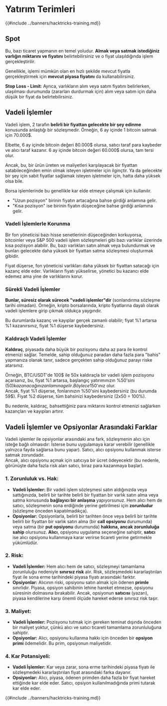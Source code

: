 # Yatırım Terimleri

{{#include ../banners/hacktricks-training.md}}

## Spot

Bu, bazı ticaret yapmanın en temel yoludur. **Almak veya satmak istediğiniz varlığın miktarını ve fiyatını** belirtebilirsiniz ve o fiyat ulaşıldığında işlem gerçekleştirilir.

Genellikle, işlemi mümkün olan en hızlı şekilde mevcut fiyatla gerçekleştirmek için **mevcut piyasa fiyatını** da kullanabilirsiniz.

**Stop Loss - Limit**: Ayrıca, varlıkların alım veya satım fiyatını belirlerken, ulaşılması durumunda (zararları durdurmak için) alım veya satım için daha düşük bir fiyat da belirtebilirsiniz.

## Vadeli İşlemler

Vadeli işlem, 2 tarafın **belirli bir fiyattan gelecekte bir şey edinme** konusunda anlaştığı bir sözleşmedir. Örneğin, 6 ay içinde 1 bitcoin satmak için 70.000$.

Elbette, 6 ay içinde bitcoin değeri 80.000$ olursa, satıcı taraf para kaybeder ve alıcı taraf kazanır. 6 ay içinde bitcoin değeri 60.000$ olursa, tam tersi olur.

Ancak, bu, bir ürün üreten ve maliyetleri karşılayacak bir fiyattan satabileceğinden emin olmak isteyen işletmeler için ilginçtir. Ya da gelecekte bir şey için sabit fiyatlar sağlamak isteyen işletmeler için, hatta daha yüksek olsa bile.

Borsa işlemlerinde bu genellikle kar elde etmeye çalışmak için kullanılır.

* "Uzun pozisyon" birinin fiyatın artacağına bahse girdiği anlamına gelir.
* "Kısa pozisyon" ise birinin fiyatın düşeceğine bahse girdiği anlamına gelir.

### Vadeli İşlemlerle Korunma <a href="#mntl-sc-block_7-0" id="mntl-sc-block_7-0"></a>

Bir fon yöneticisi bazı hisse senetlerinin düşeceğinden korkuyorsa, bitcoinler veya S&P 500 vadeli işlem sözleşmeleri gibi bazı varlıklar üzerinde kısa pozisyon alabilir. Bu, bazı varlıkları satın almak veya bulundurmak ve bunları gelecekte daha yüksek bir fiyattan satma sözleşmesi oluşturmak gibidir.

Fiyat düşerse, fon yöneticisi varlıkları daha yüksek bir fiyattan satacağı için kazanç elde eder. Varlıkların fiyatı yükselirse, yönetici bu kazancı elde edemez ama yine de varlıklarını korur.

### Sürekli Vadeli İşlemler

**Bunlar, süresiz olarak sürecek "vadeli işlemler"dir** (sonlandırma sözleşme tarihi olmadan). Örneğin, kripto borsalarında, kripto fiyatlarına dayalı olarak vadeli işlemlere girip çıkmak oldukça yaygındır.

Bu durumlarda kazanç ve kayıplar gerçek zamanlı olabilir; fiyat %1 artarsa %1 kazanırsınız, fiyat %1 düşerse kaybedersiniz.

### Kaldıraçlı Vadeli İşlemler

**Kaldıraç**, piyasada daha büyük bir pozisyonu daha az para ile kontrol etmenizi sağlar. Temelde, sahip olduğunuz paradan daha fazla para "bahis" yapmanıza olanak tanır, sadece gerçekten sahip olduğunuz parayı riske atarsınız.

Örneğin, BTC/USDT'de 100$ ile 50x kaldıraçla bir vadeli işlem pozisyonu açarsanız, bu, fiyat %1 artarsa, başlangıç yatırımınızın %50'sini (50$) kazanacağınız anlamına gelir. Böylece 150$'ınız olur.\
Ancak, fiyat %1 düşerse, fonlarınızın %50'sini kaybedersiniz (bu durumda 59$). Fiyat %2 düşerse, tüm bahsinizi kaybedersiniz (2x50 = 100%).

Bu nedenle, kaldıraç, bahsettiğiniz para miktarını kontrol etmenizi sağlarken kazançları ve kayıpları artırır.

## Vadeli İşlemler ve Opsiyonlar Arasındaki Farklar

Vadeli işlemler ile opsiyonlar arasındaki ana fark, sözleşmenin alıcı için isteğe bağlı olmasıdır: İsterse bunu uygulamaya karar verebilir (genellikle yalnızca fayda sağlarsa bunu yapar). Satıcı, alıcı opsiyonu kullanmak isterse satmak zorundadır.\
Ancak, alıcı opsiyonu açmak için satıcıya bir ücret ödeyecektir (bu nedenle, görünüşte daha fazla risk alan satıcı, biraz para kazanmaya başlar).

### 1. **Zorunluluk vs. Hak:**

* **Vadeli İşlemler:** Bir vadeli işlem sözleşmesi satın aldığınızda veya sattığınızda, belirli bir tarihte belirli bir fiyattan bir varlık satın alma veya satma konusunda **bağlayıcı bir anlaşma** yapıyorsunuz. Hem alıcı hem de satıcı, sözleşmenin sona erdiğinde yerine getirilmesi için **zorunludur** (sözleşme önceden kapatılmadıkça).
* **Opsiyonlar:** Opsiyonlarla, belirli bir tarihten önce veya belirli bir tarihte belirli bir fiyattan bir varlık satın alma (bir **call opsiyonu** durumunda) veya satma (bir **put opsiyonu** durumunda) **hakkına, ancak zorunluluğa sahip** olursunuz. **Alıcı**, opsiyonu uygulama seçeneğine sahiptir, **satıcı** ise alıcı opsiyonu kullanmaya karar verirse ticareti yerine getirmekle yükümlüdür.

### 2. **Risk:**

* **Vadeli İşlemler:** Hem alıcı hem de satıcı, sözleşmeyi tamamlama zorunluluğu nedeniyle **sınırsız risk** alır. Risk, sözleşmedeki kararlaştırılan fiyat ile sona erme tarihindeki piyasa fiyatı arasındaki farktır.
* **Opsiyonlar:** Alıcının riski, opsiyonu satın almak için ödenen **primle** sınırlıdır. Piyasa, opsiyon sahibinin lehine hareket etmezse, opsiyonu süresinin dolmasına bırakabilir. Ancak, opsiyonun **satıcısı** (yazarı), piyasa kendilerine karşı önemli ölçüde hareket ederse sınırsız risk taşır.

### 3. **Maliyet:**

* **Vadeli İşlemler:** Pozisyonu tutmak için gereken teminat dışında önceden bir maliyet yoktur, çünkü alıcı ve satıcı ticareti tamamlama zorunluluğuna sahiptir.
* **Opsiyonlar:** Alıcı, opsiyonu kullanma hakkı için önceden bir **opsiyon primi** ödemelidir. Bu prim, opsiyonun maliyetidir.

### 4. **Kar Potansiyeli:**

* **Vadeli İşlemler:** Kar veya zarar, sona erme tarihindeki piyasa fiyatı ile sözleşmedeki kararlaştırılan fiyat arasındaki farka dayanır.
* **Opsiyonlar:** Alıcı, piyasa, ödenen primden daha fazla bir fiyat hareket ettiğinde kar elde eder. Satıcı, opsiyon kullanılmadığında primi tutarak kar elde eder.

{{#include ../banners/hacktricks-training.md}}
